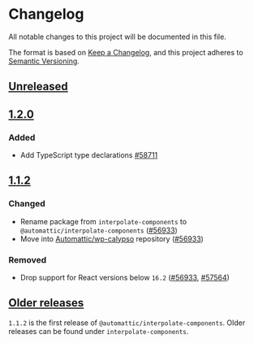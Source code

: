 # Changelog

All notable changes to this project will be documented in this file.

The format is based on [Keep a Changelog](https://keepachangelog.com/en/1.0.0/),
and this project adheres to [Semantic Versioning](https://semver.org/spec/v2.0.0.html).

## [Unreleased]

## [1.2.0]

### Added

- Add TypeScript type declarations [#58711](https://github.com/Automattic/wp-calypso/pull/58711)

## [1.1.2]

### Changed

- Rename package from `interpolate-components` to `@automattic/interpolate-components` ([#56933](https://github.com/Automattic/wp-calypso/pull/56933))
- Move into [Automattic/wp-calypso](https://github.com/Automattic/wp-calypso/tree/trunk/packages/interpolate-components) repository ([#56933](https://github.com/Automattic/wp-calypso/pull/56933))

### Removed

- Drop support for React versions below `16.2` ([#56933](https://github.com/Automattic/wp-calypso/pull/56933), [#57564](https://github.com/Automattic/wp-calypso/pull/57564))

## [Older releases]

`1.1.2` is the first release of `@automattic/interpolate-components`. Older releases can be found
under `interpolate-components`.

[unreleased]: https://github.com/Automattic/wp-calypso/tree/HEAD/packages/interpolate-components
[1.2.0]: https://github.com/Automattic/wp-calypso/tree/%40automattic/interpolate-components%401.2.0/packages/interpolate-components
[1.1.2]: https://github.com/Automattic/wp-calypso/tree/%40automattic/interpolate-components%401.1.2/packages/interpolate-components
[older releases]: https://github.com/Automattic/interpolate-components
